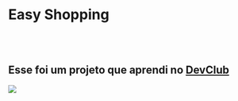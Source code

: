 <h1>Easy Shopping</h1>
<br>
<br>
<h2>Esse foi um projeto que aprendi no <a href="https://rodolfomori.com.br/devclub">DevClub</a></h2>  

<img src="https://github.com/wellingtonsilva86/easy-shopping/blob/main/assets/desktop.png?raw=true">
